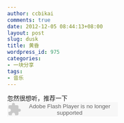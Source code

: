 ```yaml
---
author: ccbikai
comments: true
date: 2012-12-05 08:44:13+08:00
layout: post
slug: dusk
title: 黄昏
wordpress_id: 975
categories:
- 一块分享
tags:
- 音乐
---
```


忽然很想听，推荐一下  
<embed src="http://www.xiami.com/widget/685324_65120/singlePlayer.swf" type="application/x-shockwave-flash" width="257" height="33" wmode="transparent"></embed>

